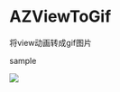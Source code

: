 # AZViewToGif
将view动画转成gif图片

sample

![](https://github.com/Xieyupeng520/AZViewToGif/blob/master/Resource/sample.gif)
